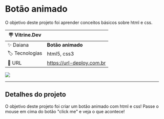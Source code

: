 # Botão animado

O objetivo deste projeto foi aprender conceitos básicos sobre html e css.

| :placard: Vitrine.Dev |     |
| -------------  | --- |
| :sparkles: Daiana        | **Botão animado**
| :label: Tecnologias | html5, css3
| :rocket: URL         | https://url-deploy.com.br

<!-- Inserir imagem com a #vitrinedev ao final do link -->
![](https://via.placeholder.com/1200x500.png?text=imagem+lindona+do+meu+projeto#vitrinedev)

---

## Detalhes do projeto

O objetivo deste projeto foi criar um botão animado com html e css! Passe o mouse em cima do botão "click me" e veja o que acontece!
